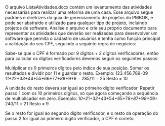 O arquivo ListaAtividades.docx contém um levantamento das atividades necessárias para realizar uma reforma de uma casa. Esse arquivo segue padrões e diretrizes do guia de gerenciamento de projetos do PMBOK, e pode ser abstraído e utilizado para qualquer tipo de projeto, incluindo projetos de software. Analise o arquivo e crie seu próprio documento para representar as atividades que deverão ser realizadas para desenvolver um software que permita o cadastro de usuários e tenha como função principal a validação do seu CPF, seguindo a seguinte regra de negócios:

Sabe-se que o CPF é formado por 9 dígitos + 2 dígitos verificadores, então para calcular os dígitos verificadores devemos seguir os seguintes passos:

Multiplicar os 9 primeiros dígitos pelo índice de sua posição.
Somar os resultados e dividir por 11 e guardar o resto.
Exemplo: 123.456.789-09
1*1+2*2+3*3+4*4+5*5+6*6+7*7+8*8+9*9 = 285/11 = 25
Resto = 10

A unidade do resto deverá ser igual ao primeiro digito verificador.
Repetir passo 1 com os 10 primeiros dígitos, só que agora começando a sequência de multiplicador em zero.
Exemplo: 1*0+2*1+3*2+4*3+5*4+6*5+7*6+8*7+9*8+0*9= 240/11 = 21
Resto = 9

Se o resto for igual ao segundo dígito verificador, e o resto da operação do passo 2 for igual ao primeiro digito verificador, o CPF é correto.
